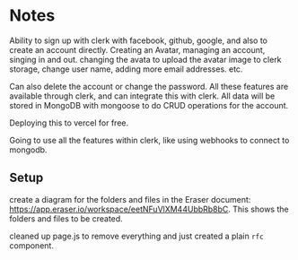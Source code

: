 # Notes

Ability to sign up with clerk with facebook, github, google, and also to create an account directly. Creating an Avatar, managing an account, singing in and out. changing the avata to upload the avatar image to clerk storage, change user name, adding more email addresses. etc.

Can also delete the account or change the password. All these features are available through clerk, and can integrate this with clerk. All data will be stored in MongoDB with mongoose to do CRUD operations for the account.

Deploying this to vercel for free.

Going to use all the features within clerk, like using webhooks to connect to mongodb.

## Setup

create a diagram for the folders and files in the Eraser document: <https://app.eraser.io/workspace/eetNFuVlXM44UbbRb8bC>. This shows the folders and files to be created.

cleaned up page.js to remove everything and just created a plain `rfc` component.

